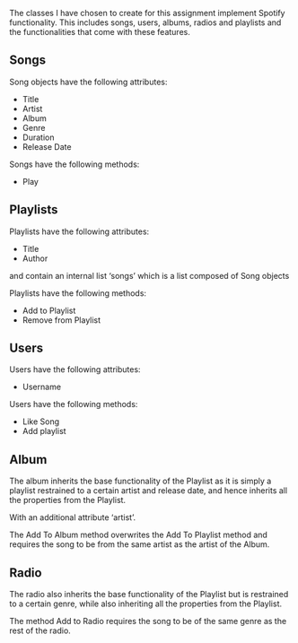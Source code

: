 The classes I have chosen to create for this assignment implement Spotify functionality. This includes songs, users, albums, radios and playlists and the functionalities that come with these features.

## Songs

Song objects have the following attributes:

- Title
- Artist
- Album
- Genre
- Duration
- Release Date

Songs have the following methods:

- Play

## Playlists

Playlists have the following attributes:

- Title
- Author

and contain an internal list ‘songs’ which is a list composed of Song objects

Playlists have the following methods:

- Add to Playlist
- Remove from Playlist

## Users

Users have the following attributes:

- Username

Users have the following methods:

- Like Song
- Add playlist

## Album

The album inherits the base functionality of the Playlist as it is simply a playlist restrained to a certain artist and release date, and hence inherits all the properties from the Playlist.

With an additional attribute ‘artist’.

The Add To Album method overwrites the Add To Playlist method and requires the song to be from the same artist as the artist of the Album.

## Radio

The radio also inherits the base functionality of the Playlist but is restrained to a certain genre, while also inheriting all the properties from the Playlist.

The method Add to Radio requires the song to be of the same genre as the rest of the radio.
